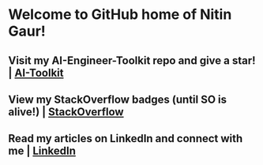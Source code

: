 # Welcome to GitHub home of Nitin Gaur!

## Visit my AI-Engineer-Toolkit repo and give a star!    |   [AI-Toolkit](https://github.com/nigaur/ai-engineer-toolkit/)

## View my StackOverflow badges (until SO is alive!)     |   [StackOverflow](https://stackoverflow.com/users/1166503/nitin-gaur)

## Read my articles on LinkedIn and connect with me    |   [LinkedIn](https://www.linkedin.com/in/nitingaur/)
